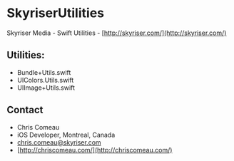 # SkyriserUtilities

Skyriser Media - Swift Utilities - [http://skyriser.com/](http://skyriser.com/)

## Utilities:

- Bundle+Utils.swift
- UIColors.Utils.swift
- UIImage+Utils.swift


## Contact

* Chris Comeau
* iOS Developer, Montreal, Canada
* chris.comeau@skyriser.com
* [http://chriscomeau.com/](http://chriscomeau.com/)

